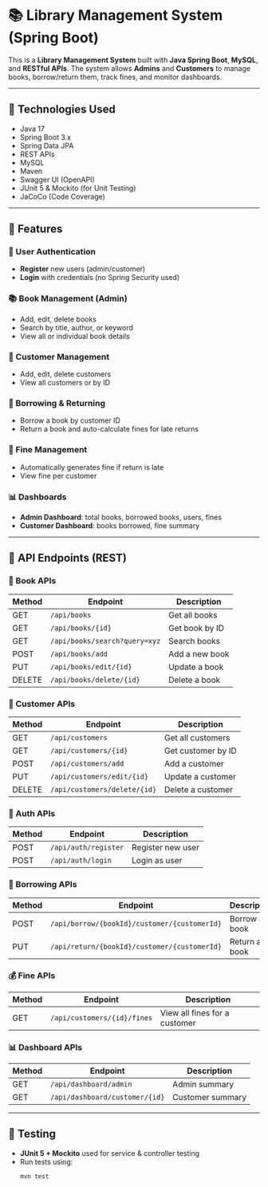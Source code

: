 # 📚 Library Management System (Spring Boot)

This is a **Library Management System** built with **Java Spring Boot**, **MySQL**, and **RESTful APIs**. The system allows **Admins** and **Customers** to manage books, borrow/return them, track fines, and monitor dashboards.

---

## 🔧 Technologies Used

- Java 17
- Spring Boot 3.x
- Spring Data JPA
- REST APIs
- MySQL
- Maven
- Swagger UI (OpenAPI)
- JUnit 5 & Mockito (for Unit Testing)
- JaCoCo (Code Coverage)

---

## 📂 Features

### 👤 User Authentication
- **Register** new users (admin/customer)
- **Login** with credentials (no Spring Security used)

### 📚 Book Management (Admin)
- Add, edit, delete books
- Search by title, author, or keyword
- View all or individual book details

### 👥 Customer Management
- Add, edit, delete customers
- View all customers or by ID

### 🔄 Borrowing & Returning
- Borrow a book by customer ID
- Return a book and auto-calculate fines for late returns

### 💸 Fine Management
- Automatically generates fine if return is late
- View fine per customer

### 📊 Dashboards
- **Admin Dashboard**: total books, borrowed books, users, fines
- **Customer Dashboard**: books borrowed, fine summary

---

## 🔗 API Endpoints (REST)

### 📘 Book APIs
| Method | Endpoint | Description |
|--------|----------|-------------|
| GET | `/api/books` | Get all books |
| GET | `/api/books/{id}` | Get book by ID |
| GET | `/api/books/search?query=xyz` | Search books |
| POST | `/api/books/add` | Add a new book |
| PUT | `/api/books/edit/{id}` | Update a book |
| DELETE | `/api/books/delete/{id}` | Delete a book |

### 👤 Customer APIs
| Method | Endpoint | Description |
|--------|----------|-------------|
| GET | `/api/customers` | Get all customers |
| GET | `/api/customers/{id}` | Get customer by ID |
| POST | `/api/customers/add` | Add a customer |
| PUT | `/api/customers/edit/{id}` | Update a customer |
| DELETE | `/api/customers/delete/{id}` | Delete a customer |

### 🔐 Auth APIs
| Method | Endpoint | Description |
|--------|----------|-------------|
| POST | `/api/auth/register` | Register new user |
| POST | `/api/auth/login` | Login as user |

### 🔄 Borrowing APIs
| Method | Endpoint | Description |
|--------|----------|-------------|
| POST | `/api/borrow/{bookId}/customer/{customerId}` | Borrow a book |
| PUT | `/api/return/{bookId}/customer/{customerId}` | Return a book |

### 💰 Fine APIs
| Method | Endpoint | Description |
|--------|----------|-------------|
| GET | `/api/customers/{id}/fines` | View all fines for a customer |

### 📊 Dashboard APIs
| Method | Endpoint | Description |
|--------|----------|-------------|
| GET | `/api/dashboard/admin` | Admin summary |
| GET | `/api/dashboard/customer/{id}` | Customer summary |

---

## 🧪 Testing

- **JUnit 5 + Mockito** used for service & controller testing
- Run tests using:
  ```bash
  mvn test
